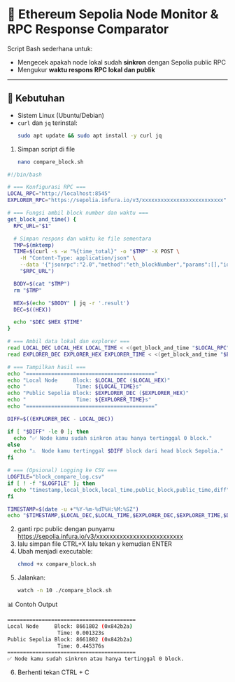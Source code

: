 # 🚀 Ethereum Sepolia Node Monitor & RPC Response Comparator

Script Bash sederhana untuk:
- Mengecek apakah node lokal sudah **sinkron** dengan Sepolia public RPC
- Mengukur **waktu respons RPC lokal dan publik**

---

## 🔧 Kebutuhan

- Sistem Linux (Ubuntu/Debian)
- `curl` dan `jq` terinstal:
  ```bash
  sudo apt update && sudo apt install -y curl jq

1. Simpan script di file
   ```bash
   nano compare_block.sh

```bash
#!/bin/bash

# === Konfigurasi RPC ===
LOCAL_RPC="http://localhost:8545"
EXPLORER_RPC="https://sepolia.infura.io/v3/xxxxxxxxxxxxxxxxxxxxxxxxxx"

# === Fungsi ambil block number dan waktu ===
get_block_and_time() {
  RPC_URL="$1"

  # Simpan respons dan waktu ke file sementara
  TMP=$(mktemp)
  TIME=$(curl -s -w "%{time_total}" -o "$TMP" -X POST \
    -H "Content-Type: application/json" \
    --data '{"jsonrpc":"2.0","method":"eth_blockNumber","params":[],"id":1}' \
    "$RPC_URL")

  BODY=$(cat "$TMP")
  rm "$TMP"

  HEX=$(echo "$BODY" | jq -r '.result')
  DEC=$((HEX))

  echo "$DEC $HEX $TIME"
}

# === Ambil data lokal dan explorer ===
read LOCAL_DEC LOCAL_HEX LOCAL_TIME < <(get_block_and_time "$LOCAL_RPC")
read EXPLORER_DEC EXPLORER_HEX EXPLORER_TIME < <(get_block_and_time "$EXPLORER_RPC")

# === Tampilkan hasil ===
echo "========================================="
echo "Local Node     Block: $LOCAL_DEC ($LOCAL_HEX)"
echo "                Time: ${LOCAL_TIME}s"
echo "Public Sepolia Block: $EXPLORER_DEC ($EXPLORER_HEX)"
echo "                Time: ${EXPLORER_TIME}s"
echo "========================================="

DIFF=$((EXPLORER_DEC - LOCAL_DEC))

if [ "$DIFF" -le 0 ]; then
  echo "✅ Node kamu sudah sinkron atau hanya tertinggal 0 block."
else
  echo "⚠️  Node kamu tertinggal $DIFF block dari head block Sepolia."
fi

# === (Opsional) Logging ke CSV ===
LOGFILE="block_compare_log.csv"
if [ ! -f "$LOGFILE" ]; then
  echo "timestamp,local_block,local_time,public_block,public_time,diff" > "$LOGFILE"
fi

TIMESTAMP=$(date -u +"%Y-%m-%dT%H:%M:%SZ")
echo "$TIMESTAMP,$LOCAL_DEC,$LOCAL_TIME,$EXPLORER_DEC,$EXPLORER_TIME,$DIFF" >> "$LOGFILE"

```
2. ganti rpc public dengan punyamu https://sepolia.infura.io/v3/xxxxxxxxxxxxxxxxxxxxxxxxxx
3. lalu simpan file CTRL+X lalu tekan y kemudian ENTER
4. Ubah menjadi executable:
   ```bash
   chmod +x compare_block.sh
5. Jalankan:
   ```bash
   watch -n 10 ./compare_block.sh
📊 Contoh Output
```bash
=========================================
Local Node     Block: 8661802 (0x842b2a)
                Time: 0.001323s
Public Sepolia Block: 8661802 (0x842b2a)
                Time: 0.445376s
=========================================
✅ Node kamu sudah sinkron atau hanya tertinggal 0 block.
```

6. Berhenti tekan CTRL + C
